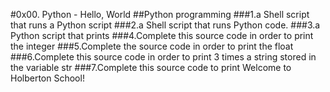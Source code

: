 #0x00. Python - Hello, World
##Python programming
###1.a Shell script that runs a Python script
###2.a Shell script that runs Python code.
###3.a Python script that prints
###4.Complete this source code in order to print the integer
###5.Complete the source code in order to print the float
###6.Complete this source code in order to print 3 times a string stored in the variable str
###7.Complete this source code to print Welcome to Holberton School!
